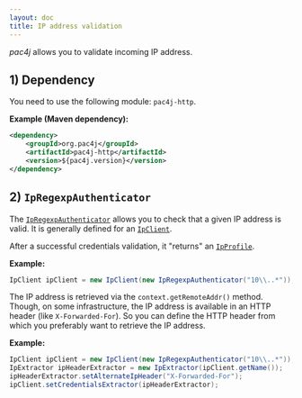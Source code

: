```yaml
---
layout: doc
title: IP address validation
---
```


*pac4j* allows you to validate incoming IP address.

## 1) Dependency

You need to use the following module: `pac4j-http`.

**Example (Maven dependency):**

```xml
<dependency>
    <groupId>org.pac4j</groupId>
    <artifactId>pac4j-http</artifactId>
    <version>${pac4j.version}</version>
</dependency>
```

## 2) `IpRegexpAuthenticator`

The [`IpRegexpAuthenticator`](https://github.com/pac4j/pac4j/blob/master/pac4j-http/src/main/java/org/pac4j/http/authorization/authorizer/IpRegexpAuthorizer.java) allows you to check that a given IP address is valid. It is generally defined for an [`IpClient`](https://github.com/pac4j/pac4j/blob/master/pac4j-http/src/main/java/org/pac4j/http/client/direct/IpClient.java).

After a successful credentials validation, it "returns" an [`IpProfile`](https://github.com/pac4j/pac4j/blob/master/pac4j-http/src/main/java/org/pac4j/http/profile/IpProfile.java).

**Example:**

```java
IpClient ipClient = new IpClient(new IpRegexpAuthenticator("10\\..*"));
```

The IP address is retrieved via the `context.getRemoteAddr()` method. Though, on some infrastructure, the IP address is available in an HTTP header (like `X-Forwarded-For`). So you can define the HTTP header from which you preferably want to retrieve the IP address.

**Example:**

```java
IpClient ipClient = new IpClient(new IpRegexpAuthenticator("10\\..*"));
IpExtractor ipHeaderExtractor = new IpExtractor(ipClient.getName());
ipHeaderExtractor.setAlternateIpHeader("X-Forwarded-For");
ipClient.setCredentialsExtractor(ipHeaderExtractor);
```
